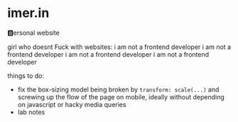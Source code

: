 # imer.in

🅱ersonal website

girl who doesnt Fuck with websites: i am not a frontend developer  i am not a frontend developer    i am not a frontend developer         i am not a frontend developer

things to do:
- fix the box-sizing model being broken by `transform: scale(...)` and screwing up the flow of the page on mobile, ideally without depending on javascript
  or hacky media queries
- lab notes
